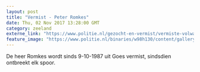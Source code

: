 ```yaml
---
layout: post
title: "Vermist - Peter Romkes"
date: Thu, 02 Nov 2017 13:28:00 GMT
category: zeeland
externe_link: "https://www.politie.nl/gezocht-en-vermist/vermiste-volwassenen/1987/oktober/peter-romkes.html"
feature_image: "https://www.politie.nl/binaries/w98h130/content/gallery/politie/vermist/vermiste-volwassenen/1987/peter-romkes.jpg"
---
```


De heer Romkes wordt sinds 9-10-1987 uit Goes vermist, sindsdien ontbreekt elk spoor.
